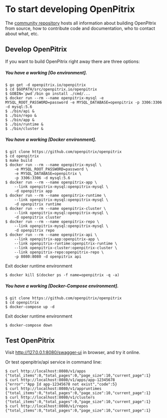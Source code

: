 # To start developing OpenPitrix

The [community repository](https://github.com/openpitrix) hosts all information about
building OpenPitrix from source, how to contribute code
and documentation, who to contact about what, etc.

## Develop OpenPitrix

If you want to build OpenPitrix right away there are three options:

##### You have a working [Go environment].

```
$ go get -d openpitrix.io/openpitrix
$ cd $GOPATH/src/openpitrix.io/openpitrix
$ GOBIN=`pwd`/bin go install ./cmd/...
$ docker run --rm --name openpitrix-mysql -e MYSQL_ROOT_PASSWORD=password -e MYSQL_DATABASE=openpitrix -p 3306:3306 -d mysql:5.6
$ ./bin/api &
$ ./bin/repo &
$ ./bin/app &
$ ./bin/runtime &
$ ./bin/cluster &
```

##### You have a working [Docker environment].

```
$ git clone https://github.com/openpitrix/openpitrix
$ cd openpitrix
$ make build
$ docker run --rm --name openpitrix-mysql \
    -e MYSQL_ROOT_PASSWORD=password \
    -e MYSQL_DATABASE=openpitrix \
    -p 3306:3306 -d mysql:5.6
$ docker run --rm --name openpitrix-app \
    --link openpitrix-mysql:openpitrix-mysql \
    -d openpitrix app
$ docker run --rm --name openpitrix-runtime \
    --link openpitrix-mysql:openpitrix-mysql \
    -d openpitrix runtime
$ docker run --rm --name openpitrix-cluster \
    --link openpitrix-mysql:openpitrix-mysql \
    -d openpitrix cluster
$ docker run --rm --name openpitrix-repo \
    --link openpitrix-mysql:openpitrix-mysql \
    -d openpitrix repo
$ docker run --rm --name openpitrix-api \
    --link openpitrix-app:openpitrix-app \
    --link openpitrix-runtime:openpitrix-runtime \
    --link openpitrix-cluster:openpitrix-cluster \
    --link openpitrix-repo:openpitrix-repo \
    -p 8080:8080 -d openpitrix api
```

Exit docker runtime environment
```
$ docker kill $(docker ps -f name=openpitrix -q -a)
```

##### You have a working [Docker-Compose environment].

```
$ git clone https://github.com/openpitrix/openpitrix
$ cd openpitrix
$ docker-compose up -d
```

Exit docker runtime environment
```
$ docker-compose down
```

## Test OpenPitrix

Visit http://127.0.0.1:8080/swagger-ui in browser, and try it online.

Or test openpitrix/api service in command line:

```
$ curl http://localhost:8080/v1/apps
{"total_items":0,"total_pages":0,"page_size":10,"current_page":1}
$ curl http://localhost:8080/v1/apps/app-12345678
{"error":"App Id app-12345678 not exist","code":5}
$ curl http://localhost:8080/v1/appruntimes
{"total_items":0,"total_pages":0,"page_size":10,"current_page":1}
$ curl http://localhost:8080/v1/clusters
{"total_items":0,"total_pages":0,"page_size":10,"current_page":1}
$ curl http://localhost:8080/v1/repos
{"total_items":0,"total_pages":0,"page_size":10,"current_page":1}
```
